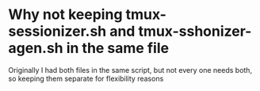 # Why not keeping tmux-sessionizer.sh and tmux-sshonizer-agen.sh in the same file

Originally I had both files in the same script, but not every one needs both,
so keeping them separate for flexibility reasons
